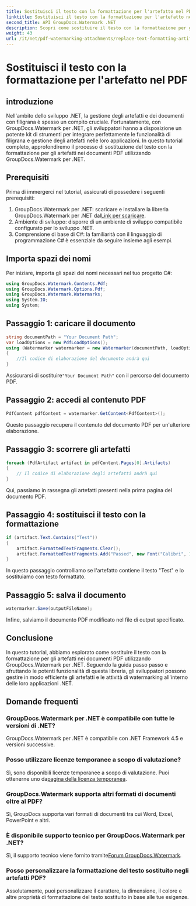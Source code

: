 ```yaml
---
title: Sostituisci il testo con la formattazione per l'artefatto nel PDF
linktitle: Sostituisci il testo con la formattazione per l'artefatto nel PDF
second_title: API GroupDocs.Watermark .NET
description: Scopri come sostituire il testo con la formattazione per gli artefatti nei documenti PDF utilizzando GroupDocs.Watermark per .NET. Migliora la gestione dei documenti senza sforzo.
weight: 43
url: /it/net/pdf-watermarking-attachments/replace-text-formatting-artifact-pdf/
---
```


# Sostituisci il testo con la formattazione per l'artefatto nel PDF

## introduzione
Nell'ambito dello sviluppo .NET, la gestione degli artefatti e dei documenti con filigrana è spesso un compito cruciale. Fortunatamente, con GroupDocs.Watermark per .NET, gli sviluppatori hanno a disposizione un potente kit di strumenti per integrare perfettamente le funzionalità di filigrana e gestione degli artefatti nelle loro applicazioni. In questo tutorial completo, approfondiremo il processo di sostituzione del testo con la formattazione per gli artefatti nei documenti PDF utilizzando GroupDocs.Watermark per .NET.
## Prerequisiti
Prima di immergerci nel tutorial, assicurati di possedere i seguenti prerequisiti:
1.  GroupDocs.Watermark per .NET: scaricare e installare la libreria GroupDocs.Watermark per .NET dal[Link per scaricare](https://releases.groupdocs.com/Watermark/net/).
2. Ambiente di sviluppo: disporre di un ambiente di sviluppo compatibile configurato per lo sviluppo .NET.
3. Comprensione di base di C#: la familiarità con il linguaggio di programmazione C# è essenziale da seguire insieme agli esempi.

## Importa spazi dei nomi
Per iniziare, importa gli spazi dei nomi necessari nel tuo progetto C#:
```csharp
using GroupDocs.Watermark.Contents.Pdf;
using GroupDocs.Watermark.Options.Pdf;
using GroupDocs.Watermark.Watermarks;
using System.IO;
using System;
```
## Passaggio 1: caricare il documento
```csharp
string documentPath = "Your Document Path";
var loadOptions = new PdfLoadOptions();
using (Watermarker watermarker = new Watermarker(documentPath, loadOptions))
{
    //Il codice di elaborazione del documento andrà qui
}
```
 Assicurarsi di sostituire`"Your Document Path"` con il percorso del documento PDF.
## Passaggio 2: accedi al contenuto PDF
```csharp
PdfContent pdfContent = watermarker.GetContent<PdfContent>();
```
Questo passaggio recupera il contenuto del documento PDF per un'ulteriore elaborazione.
## Passaggio 3: scorrere gli artefatti
```csharp
foreach (PdfArtifact artifact in pdfContent.Pages[0].Artifacts)
{
    // Il codice di elaborazione degli artefatti andrà qui
}
```
Qui, passiamo in rassegna gli artefatti presenti nella prima pagina del documento PDF.
## Passaggio 4: sostituisci il testo con la formattazione
```csharp
if (artifact.Text.Contains("Test"))
{
    artifact.FormattedTextFragments.Clear();
    artifact.FormattedTextFragments.Add("Passed", new Font("Calibri", 19, FontStyle.Bold), Color.Red, Color.Aqua);
}
```
In questo passaggio controlliamo se l'artefatto contiene il testo "Test" e lo sostituiamo con testo formattato.
## Passaggio 5: salva il documento
```csharp
watermarker.Save(outputFileName);
```
Infine, salviamo il documento PDF modificato nel file di output specificato.

## Conclusione
In questo tutorial, abbiamo esplorato come sostituire il testo con la formattazione per gli artefatti nei documenti PDF utilizzando GroupDocs.Watermark per .NET. Seguendo la guida passo passo e sfruttando le potenti funzionalità di questa libreria, gli sviluppatori possono gestire in modo efficiente gli artefatti e le attività di watermarking all'interno delle loro applicazioni .NET.
## Domande frequenti
### GroupDocs.Watermark per .NET è compatibile con tutte le versioni di .NET?
GroupDocs.Watermark per .NET è compatibile con .NET Framework 4.5 e versioni successive.
### Posso utilizzare licenze temporanee a scopo di valutazione?
 Sì, sono disponibili licenze temporanee a scopo di valutazione. Puoi ottenerne uno da[pagina della licenza temporanea](https://purchase.groupdocs.com/temporary-license/).
### GroupDocs.Watermark supporta altri formati di documenti oltre al PDF?
Sì, GroupDocs supporta vari formati di documenti tra cui Word, Excel, PowerPoint e altri.
### È disponibile supporto tecnico per GroupDocs.Watermark per .NET?
 Sì, il supporto tecnico viene fornito tramite[Forum GroupDocs.Watermark](https://forum.groupdocs.com/c/watermark/19).
### Posso personalizzare la formattazione del testo sostituito negli artefatti PDF?
Assolutamente, puoi personalizzare il carattere, la dimensione, il colore e altre proprietà di formattazione del testo sostituito in base alle tue esigenze.